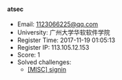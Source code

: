 #### atsec  

* Email: 1123066225@qq.com  
* University: 广州大学华软软件学院  
* Register Time: 2017-11-19 01:05:13  
* Register IP: 113.105.12.153  
* Score: 1  
* Solved challenges: 
  * [[MISC] signin](https://github.com/SniperOJ/Challenges/blob/master/web/signin.json)  
